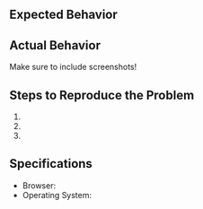## Expected Behavior


## Actual Behavior
Make sure to include screenshots!

## Steps to Reproduce the Problem

  1.
  2.
  3.

## Specifications

  - Browser:
  - Operating System:

